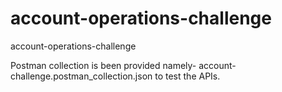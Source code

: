 # account-operations-challenge
account-operations-challenge


Postman collection is been provided namely- account-challenge.postman_collection.json to test the APIs.
